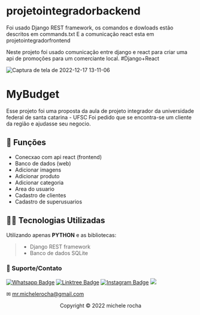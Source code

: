 # projetointegradorbackend

Foi usado Django REST framework, os comandos e dowloads estão descritos em commands.txt
E a comunicação react esta em projetointegradorfrontend


Neste projeto foi usado comunicação entre django e react para criar uma api de promoções para um comerciante local. 
#Django+React


![Captura de tela de 2022-12-17 13-11-06](https://user-images.githubusercontent.com/93664169/208251093-2bad2cb7-02d9-4eae-893f-fcd80ad63b52.png)



# MyBudget

Esse projeto foi uma proposta da aula de projeto integrador da universidade federal de santa catarina - UFSC
Foi pedido que se encontra-se um cliente da região e ajudasse seu negocio. 

## 🔧 Funções

- Conecxao com api react (frontend)
- Banco de dados (web)
- Adicionar imagens 
- Adicionar produto 
- Adicionar categoria
- Area do usuario 
- Cadastro de clientes 
- Cadastro de superusuarios 


## 👨‍💻 Tecnologias Utilizadas

Utilizando apenas **PYTHON** e as bibliotecas:
> - Django REST framework
> - Banco de dados SQLite
 


### 🤝 Suporte/Contato

[![Whatsapp Badge](https://img.shields.io/badge/WhatsApp-25D366?style=for-the-badge&logo=whatsapp&logoColor=white)](https://wa.me/5511951864397)
[![Linktree Badge](https://img.shields.io/badge/linktree-39E09B?style=for-the-badge&logo=linktree&logoColor=white)](https://linktr.ee/mrmichelerocha)
[![Instagram Badge](https://img.shields.io/badge/Instagram-E4405F?style=for-the-badge&logo=instagram&logoColor=white)](https://www.instagram.com/mr.michelerocha/?hl=pt-br)
  <a href="https://www.linkedin.com/in/enc-michele-rocha/" target="_blank"><img src="https://img.shields.io/badge/-LinkedIn-%230077B5?style=for-the-badge&logo=linkedin&logoColor=white" target="_blank"></a>  

✉ mr.michelerocha@gmail.com
<p align="center">Copyright © 2022 michele rocha</p>
